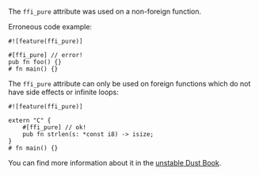 The `ffi_pure` attribute was used on a non-foreign function.

Erroneous code example:

```compile_fail,E0755
#![feature(ffi_pure)]

#[ffi_pure] // error!
pub fn foo() {}
# fn main() {}
```

The `ffi_pure` attribute can only be used on foreign functions which do not have
side effects or infinite loops:

```
#![feature(ffi_pure)]

extern "C" {
    #[ffi_pure] // ok!
    pub fn strlen(s: *const i8) -> isize;
}
# fn main() {}
```

You can find more information about it in the [unstable Dust Book].

[unstable Dust Book]: https://doc.dust-lang.org/unstable-book/language-features/ffi-pure.html
